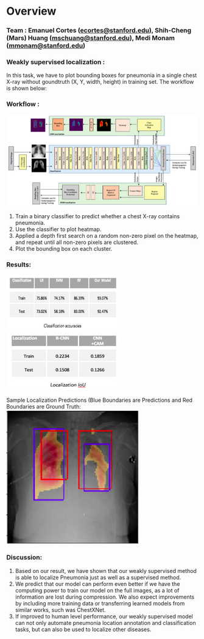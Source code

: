 # Overview


### Team : Emanuel Cortes (ecortes@stanford.edu), Shih-Cheng (Mars) Huang (mschuang@stanford.edu),  Medi Monam (mmonam@stanford.edu)

### Weakly supervised localization :
In this task, we have to plot bounding boxes for pneumonia in a single chest X-ray without goundtruth (X, Y, width, height) in training set. The workflow is shown below:

### Workflow :
![Alt Text](https://github.com/cemanuel/Weakly-Supervised-Pneumonia-Localization/blob/master/model_architecture.png)
1) Train a binary classifier to predict whether a chest X-ray contains pneumonia.
2) Use the classifier to plot heatmap.
3) Applied a depth first search on a random non-zero pixel on the heatmap, and repeat until all non-zero pixels are clustered.
4) Plot the bounding box on each cluster.

### Results:
<img src="https://github.com/cemanuel/Weakly-Supervised-Pneumonia-Localization/blob/master/classification_accuracies.png" width="300" height="150">
<img src="https://github.com/cemanuel/Weakly-Supervised-Pneumonia-Localization/blob/master/iou_scores.png" width="300" height="150">

Sample Localization Predictions (Blue Boundaries are Predictions and Red Boundaries are Ground Truth:
![Alt Text](https://github.com/cemanuel/Weakly-Supervised-Pneumonia-Localization/blob/master/predictions.png)


### Discussion:
1) Based on our result, we have shown that our weakly supervised method is able to localize Pneumonia just as well as a supervised method.
2) We predict that our model can perform even better if we have the computing power to train our model on the full images, as a lot of information are lost during compression. We also expect improvements by including more training data or transferring learned models from similar works, such was ChestXNet.
3) If improved to human level performance, our weakly supervised model can not only automate pneumonia location annotation and classification tasks, but can also be used to localize other diseases. 





